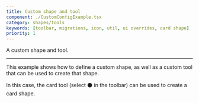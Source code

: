 ```yaml
---
title: Custom shape and tool
component: ./CustomConfigExample.tsx
category: shapes/tools
keywords: [toolbar, migrations, icon, util, ui overrides, card shape]
priority: 1
---
```


A custom shape and tool.

---

This example shows how to define a custom shape, as well as a custom tool that can be used to create that shape.

In this case, the card tool (select ⚫️ in the toolbar) can be used to create a card shape.
